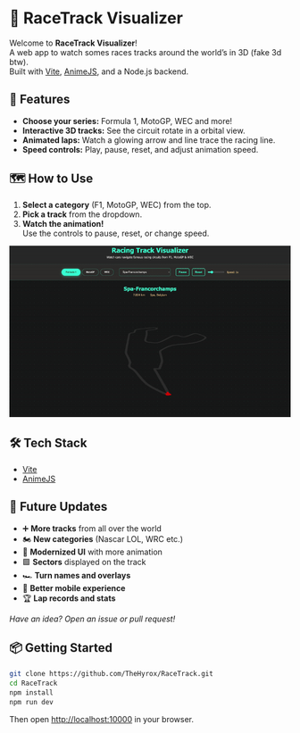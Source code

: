 # 🏁 RaceTrack Visualizer

Welcome to **RaceTrack Visualizer**!  
A web app to watch somes races tracks around the world’s in 3D (fake 3d btw).  
Built with [Vite](https://vitejs.dev/), [AnimeJS](https://animejs.com/), and a Node.js backend.

## 🚦 Features

- **Choose your series:** Formula 1, MotoGP, WEC and more!
- **Interactive 3D tracks:** See the circuit rotate in a orbital view.
- **Animated laps:** Watch a glowing arrow and line trace the racing line.
- **Speed controls:** Play, pause, reset, and adjust animation speed.

## 🗺️ How to Use

1. **Select a category** (F1, MotoGP, WEC) from the top.
2. **Pick a track** from the dropdown.
3. **Watch the animation!**  
   Use the controls to pause, reset, or change speed.
<p align="center">
   <img src="https://raw.githubusercontent.com/TheHyrox/RaceTrack/main/.github/images/demo.gif">
</p>

## 🛠️ Tech Stack

- [Vite](https://vitejs.dev/) 
- [AnimeJS](https://animejs.com/)

## 🌱 Future Updates

- ➕ **More tracks** from all over the world
- 🏍️ **New categories** (Nascar LOL, WRC etc.)
- 🎨 **Modernized UI** with more animation
- 🟩 **Sectors** displayed on the track
- 🏎️ **Turn names and overlays**
- 📱 **Better mobile experience**
- 🏆 **Lap records and stats**

*Have an idea? Open an issue or pull request!*

## 📦 Getting Started

```bash
git clone https://github.com/TheHyrox/RaceTrack.git
cd RaceTrack
npm install
npm run dev
```

Then open [http://localhost:10000](http://localhost:10000) in your browser.
